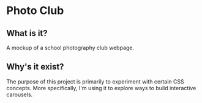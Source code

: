 # Photo Club

## What is it?

A mockup of a school photography club webpage.

## Why's it exist?

The purpose of this project is primarily to experiment with certain CSS concepts. More specifically, I'm using it to explore ways to build interactive carousels.